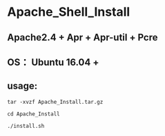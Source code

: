 # Apache_Shell_Install

## Apache2.4 + Apr + Apr-util + Pcre

## OS： Ubuntu 16.04 +
## usage: 

```
tar -xvzf Apache_Install.tar.gz

cd Apache_Install

./install.sh
```
